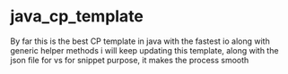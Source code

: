 # java_cp_template
By far this is the best CP template in java with the fastest io along with generic helper methods
i will keep updating this template, along with the json file for vs for snippet purpose, it makes the process smooth

